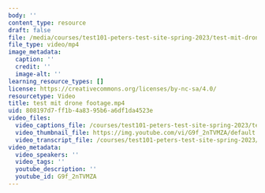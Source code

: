 ```yaml
---
body: ''
content_type: resource
draft: false
file: /media/courses/test101-peters-test-site-spring-2023/test-mit-drone-footage_360p_16_9.mp4
file_type: video/mp4
image_metadata:
  caption: ''
  credit: ''
  image-alt: ''
learning_resource_types: []
license: https://creativecommons.org/licenses/by-nc-sa/4.0/
resourcetype: Video
title: test mit drone footage.mp4
uid: 808197d7-ff1b-4a83-95b6-a6df1da4523e
video_files:
  video_captions_file: /courses/test101-peters-test-site-spring-2023/test-mit-drone-footage_captions.srt
  video_thumbnail_file: https://img.youtube.com/vi/G9f_2nTVMZA/default.jpg
  video_transcript_file: /courses/test101-peters-test-site-spring-2023/test-mit-drone-footage_transcript.pdf
video_metadata:
  video_speakers: ''
  video_tags: ''
  youtube_description: ''
  youtube_id: G9f_2nTVMZA
---
```

